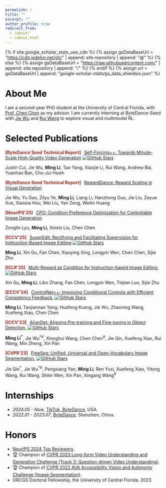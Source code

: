 ```yaml
---
permalink: /
title: ""
excerpt: ""
author_profile: true
redirect_from:
  - /about/
  - /about.html
---
```


{% if site.google_scholar_stats_use_cdn %}
{% assign gsDataBaseUrl = "https://cdn.jsdelivr.net/gh/" | append: site.repository | append: "@" %}
{% else %}
{% assign gsDataBaseUrl = "https://raw.githubusercontent.com/" | append: site.repository | append: "/" %}
{% endif %}
{% assign url = gsDataBaseUrl | append: "google-scholar-stats/gs_data_shieldsio.json" %}

# <font id="about-me" > <font color="#000000"> About Me </font>
I am a second-year PhD student at the University of Central Florida, with [Prof. Chen Chen](https://www.crcv.ucf.edu/chenchen/index.html) as my advisor. I am currently interning at ByteDance-Seed with [Jie Wu](https://wujie1010.github.io/) and [Rui Wang](https://scholar.google.com/citations?user=nGki_EEAAAAJ&hl=zh-CN) to explore visual and multimodal RL.


# <font id="publications" ><font color="#000000"> Selected Publications  </font>

<!-- Self-Forcing++ -->
<div class="paper-box-text">
  <p>
    <strong><font color="#9C2C23"> [ByteDance Seed Technical Report] &nbsp; </font></strong><a href="https://arxiv.org/abs/2510.02283">Self-Forcing++: Towards Minute-Scale High-Quality Video Generation</a>
    <a href="https://github.com/justincui03/Self-Forcing-Plus-Plus"><img src="https://img.shields.io/github/stars/justincui03/Self-Forcing-Plus-Plus?style=social" alt="GitHub Stars" /></a>
  </p>
  <p>
    Justin Cui, Jie Wu, <strong>Ming Li</strong>, Tao Yang, Xiaojie Li, Rui Wang, Andrew Bai, Yuanhao Ban, Cho-Jui Hsieh
  </p>
</div>

<!-- RewardDance -->
<div class="paper-box-text">
  <p>
    <strong><font color="#9C2C23"> [ByteDance Seed Technical Report] &nbsp; </font></strong><a href="https://arxiv.org/abs/2509.08826">RewardDance: Reward Scaling in Visual Generation</a>
  </p>
  <p>
    Jie Wu, Yu Gao, Zilyu Ye, <strong>Ming Li</strong>, Liang Li, Hanzhong Guo, Jie Liu, Zeyue Xue, Xiaoxia Hou, Wei Liu, Yan Zeng, Weilin Huang
  </p>
</div>

<!-- CPO -->
<div class="paper-box-text">
  <p>
    <strong><font color="#9C2C23"> [NeurIPS'25] &nbsp; </font></strong><a href="https://neurips.cc/virtual/2025/poster/117815">CPO: Condition Preference Optimization for Controllable Image Generation</a>
  </p>
  <p>
    Zonglin Lyu, <strong>Ming Li</strong>, Xinxin Liu, Chen Chen
  </p>
</div>

<!-- SuperEdit -->
<div class="paper-box-text">
  <p>
    <strong><font color="#9C2C23"> [ICCV'25] &nbsp; </font></strong><a href="https://arxiv.org/abs/2505.02370">SuperEdit: Rectifying and Facilitating Supervision for Instruction-Based Image Editing</a>
    <a href="https://github.com/bytedance/SuperEdit"><img src="https://img.shields.io/github/stars/bytedance/SuperEdit?style=social" alt="GitHub Stars" /></a>
  </p>
  <p>
    <strong>Ming Li</strong>, Xin Gu, Fan Chen, Xiaoying Xing, Longyin Wen, Chen Chen, Sijie Zhu
  </p>
</div>

<!-- Multi-Reward -->
<div class="paper-box-text">
  <p>
    <strong><font color="#9C2C23"> [ICLR'25] &nbsp; </font></strong><a href="https://arxiv.org/abs/2411.04713">Multi-Reward as Condition for Instruction-based Image Editing.</a>
    <a href="https://github.com/bytedance/Multi-Reward-Editing"><img src="https://img.shields.io/github/stars/bytedance/Multi-Reward-Editing?style=social" alt="GitHub Stars" /></a>
  </p>
  <p>Xin Gu, <strong>Ming Li</strong>, Libo Zhang, Fan Chen, Longyin Wen, Tiejian Luo, Sijie Zhu</p>
</div>

<!-- ControlNet++ -->
<div class="paper-box-text">
  <p>
    <strong><font color="#9C2C23"> [ECCV'24] &nbsp; </font></strong><a href="https://arxiv.org/abs/2404.07987">ControlNet++: Improving Conditional Controls with Efficient Consistency Feedback.</a>
    <a href="https://github.com/liming-ai/ControlNet_Plus_Plus"><img src="https://img.shields.io/github/stars/liming-ai/ControlNet_Plus_Plus?style=social" alt="GitHub Stars" /></a>
  </p>
  <p><strong>Ming Li</strong>, Taojiannan Yang, Huafeng Kuang, Jie Wu, Zhaoning Wang, Xuefeng Xiao, Chen Chen</p>
</div>

<!-- AlignDet -->
<div class="paper-box-text">
  <p>
    <strong><font color="#9C2C23"> [ICCV'23] &nbsp; </font></strong><a href="https://arxiv.org/abs/2307.11077">AlignDet: Aligning Pre-training and Fine-tuning in Object Detection.</a>
    <a href="https://github.com/liming-ai/AlignDet"><img src="https://img.shields.io/github/stars/liming-ai/AlignDet?style=social" alt="GitHub Stars" /></a>
  </p>
  <p><strong>Ming Li<sup>*</sup></strong>, Jie Wu<sup>*#</sup>, Xionghui Wang, Chen Chen<sup>#</sup>, Jie Qin, Xuefeng Xiao, Rui Wang, Min Zheng, Xin Pan</p>
</div>

<!-- FreeSeg -->
<div class="paper-box-text">
  <p>
    <strong><font color="#9C2C23"> [CVPR'23] &nbsp; </font></strong><a href="https://arxiv.org/abs/2303.17225">FreeSeg: Unified, Universal and Open-Vocabulary Image Segmentation.</a>
    <a href="https://github.com/bytedance/FreeSeg"><img src="https://img.shields.io/github/stars/bytedance/FreeSeg?style=social" alt="GitHub Stars" /></a>
  </p>
  <p>Jie Qin<sup>*</sup>, Jie Wu<sup>*#</sup>, Pengxiang Yan, <strong>Ming Li</strong>, Ren Yuxi, Xuefeng Xiao, Yitong Wang, Rui Wang, Shilei Wen, Xin Pan, Xingang Wang<sup>#</sup></p>
</div>



# <font id="internships" ><font color="#000000"> Internships  </font>
- *2024.05 - Now*, [TikTok, ByteDance](https://www.tiktok.com/), USA.
- *2022.01 - 2023.07*, [ByteDance](https://www.bytedance.com/en/), Shenzhen, China.

# <font id="honors" ><font color="#000000"> Honors </font>
- [NeurIPS 2024 Top Reviewers](https://neurips.cc/Conferences/2024/ProgramCommittee#top-reviewers).
- 🏆 Champion of [CVPR 2023 Long-form Video Understanding and Generation Challenge (Track 3: Question-driven Video Understanding)](https://sites.google.com/view/loveucvpr23/track3).
- 🏆 Champion of [CVPR 2022 AVA Accessibility Vision and Autonomy Challenge (Image Segmentation)](https://eval.ai/web/challenges/challenge-page/1690/leaderboard/4046).
- ORCGS Doctoral Fellowship, the University of Central Florida. 2023.

<!-- <h1 id="-educations--"><id="educations"> Educations  </font></h1>
<ul>
  <li><em>2023.09 - Now</em>, Ph.D., Computer Science, University of Central Florida.</li>
  <li><em>2020.09 - 2023.06</em>, Master, Computer Science, Xiamen University.</li>
  <li><em>2016.09 - 2020.06</em>, Bachelar, Software Engineering, Hainan University.</li>
</ul> -->

<!-- # 💬 Invited Talks
- *2021.06*, Lorem ipsum dolor sit amet, consectetur adipiscing elit. Vivamus ornare aliquet ipsum, ac tempus justo dapibus sit amet. 
- *2021.03*, Lorem ipsum dolor sit amet, consectetur adipiscing elit. Vivamus ornare aliquet ipsum, ac tempus justo dapibus sit amet.  \| [\[video\]](https://github.com/) -->
